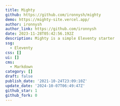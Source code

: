 ```yaml
---
title: Mighty
github: https://github.com/ironnysh/mighty
demo: https://mighty-site.vercel.app/
author: ironnysh
author_link: https://github.com/ironnysh
date: 2023-11-28T05:42:56.192Z
description: Mighty is a simple Eleventy starter
ssg:
  - Eleventy
css: []
ui: []
cms:
  - Markdown
category: []
draft: false
publish_date: '2021-10-24T23:09:10Z'
update_date: '2024-10-07T06:49:47Z'
github_star: 1
github_fork: 0
---
```

